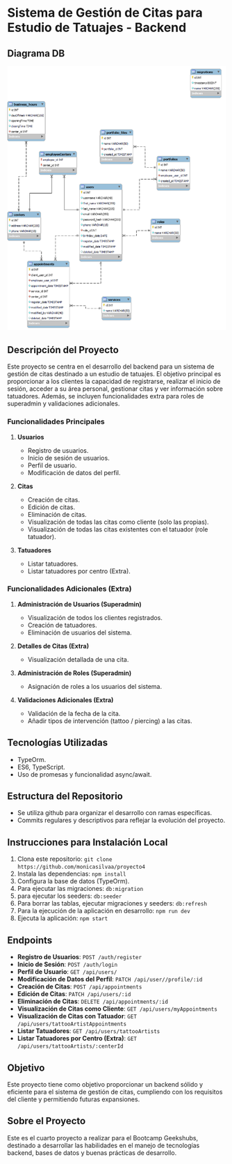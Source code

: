 # Sistema de Gestión de Citas para Estudio de Tatuajes - Backend

## Diagrama DB
![App Screenshot](images/ER%20DiagramaEstudioTatuajes.png)

## Descripción del Proyecto

Este proyecto se centra en el desarrollo del backend para un sistema de gestión de citas destinado a un estudio de tatuajes. El objetivo principal es proporcionar a los clientes la capacidad de registrarse, realizar el inicio de sesión, acceder a su área personal, gestionar citas y ver información sobre tatuadores. Además, se incluyen funcionalidades extra para roles de superadmin y validaciones adicionales.

### Funcionalidades Principales

1. **Usuarios**
   - Registro de usuarios.
   - Inicio de sesión de usuarios.
   - Perfil de usuario.
   - Modificación de datos del perfil.

2. **Citas**
   - Creación de citas.
   - Edición de citas.
   - Eliminación de citas.
   - Visualización de todas las citas como cliente (solo las propias).
   - Visualización de todas las citas existentes con el tatuador (role tatuador).

3. **Tatuadores**
   - Listar tatuadores.
   - Listar tatuadores por centro (Extra).

### Funcionalidades Adicionales (Extra)

1. **Administración de Usuarios (Superadmin)**
   - Visualización de todos los clientes registrados.
   - Creación de tatuadores.
   - Eliminación de usuarios del sistema.

2. **Detalles de Citas (Extra)**
   - Visualización detallada de una cita.

3. **Administración de Roles (Superadmin)**
   - Asignación de roles a los usuarios del sistema.

4. **Validaciones Adicionales (Extra)**
   - Validación de la fecha de la cita.
   - Añadir tipos de intervención (tattoo / piercing) a las citas.

## Tecnologías Utilizadas

- TypeOrm.
- ES6, TypeScript.
- Uso de promesas y funcionalidad async/await.

## Estructura del Repositorio

- Se utiliza github para organizar el desarrollo con ramas específicas.
- Commits regulares y descriptivos para reflejar la evolución del proyecto.

## Instrucciones para Instalación Local

1. Clona este repositorio: `git clone https://github.com/monicasilvaa/proyecto4`
2. Instala las dependencias: `npm install`
3. Configura la base de datos (TypeOrm).
4. Para ejecutar las migraciones: `db:migration`
5. para ejecutar los seeders: `db:seeder`
6. Para borrar las tablas, ejecutar migraciones y seeders: `db:refresh`
7. Para la ejecución de la aplicación en desarrollo: `npm run dev`
8. Ejecuta la aplicación: `npm start`

## Endpoints

- **Registro de Usuarios**: `POST /auth/register`
- **Inicio de Sesión**: `POST /auth/login`
- **Perfil de Usuario**: `GET /api/users/`
- **Modificación de Datos del Perfil**: `PATCH /api/user//profile/:id`
- **Creación de Citas**: `POST /api/appointments`
- **Edición de Citas**: `PATCH /api/users/:id`
- **Eliminación de Citas**: `DELETE /api/appointments/:id`
- **Visualización de Citas como Cliente**: `GET /api/users/myAppointments`
- **Visualización de Citas con Tatuador**: `GET /api/users/tattooArtistAppointments`
- **Listar Tatuadores**: `GET /api/users/tattooArtists`
- **Listar Tatuadores por Centro (Extra)**: `GET /api/users/tattooArtists/:centerId`

## Objetivo

Este proyecto tiene como objetivo proporcionar un backend sólido y eficiente para el sistema de gestión de citas, cumpliendo con los requisitos del cliente y permitiendo futuras expansiones.

## Sobre el Proyecto

Este es el cuarto proyecto a realizar para el Bootcamp Geekshubs, destinado a desarrollar las habilidades en el manejo de tecnologías backend, bases de datos y buenas prácticas de desarrollo.


